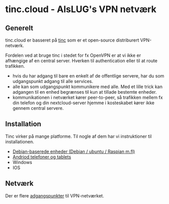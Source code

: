 # tinc.cloud - AlsLUG's VPN netværk

## Generelt
tinc.cloud er basseret på [tinc](https://www.tinc-vpn.org/) som er et open-source distriburert VPN-netværk.

Fordelen ved at bruge tinc i stedet for fx OpenVPN er at vi ikke er afhængige af en central server. Hverken til authentication eller til at route trafikken.

- hvis du har adgang til bare en enkelt af de offentlige servere, har du som udgangspunkt adgang til alle services.
- alle kan som udgangspunkt kommunikere med alle. Med et lille trick kan adgangen til en enhed begrænses til kun at tillade bestemte enheder.
- kommunikationen i netværket kører peer-to-peer, så trafikken mellem fx din telefon og din nextcloud-server hjemme i kosteskabet kører ikke gennem central servere.

## Installation
Tinc virker på mange platforme. Til nogle af dem har vi instruktioner  til installationen.

* [Debian-baserede enheder (Debian / ubuntu / Raspian m.fl)](install-debian.md)
* [Andriod telefoner og tablets](install-android.md)
* Windows
* IOS

## Netværk
Der er flere [adgangspunkter](network.md) til VPN-netværket.
